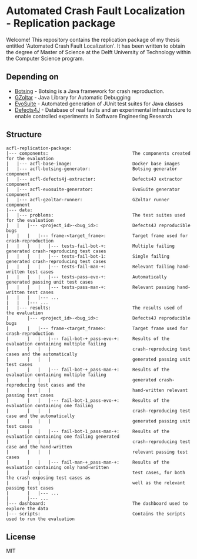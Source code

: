 # Automated Crash Fault Localization - Replication package

Welcome! This repository contains the replication package of my thesis entitled 'Automated Crash Fault Localization'. It has been written to obtain the degree of Master of Science at the Delft University of Technology within the Computer Science program.


## Depending on

- [Botsing](https://github.com/STAMP-Project/botsing) - Botsing is a Java framework for crash reproduction.
- [GZoltar](https://github.com/GZoltar/gzoltar) - Java Library for Automatic Debugging
- [EvoSuite](https://github.com/EvoSuite/evosuite) - Automated generation of JUnit test suites for Java classes
- [Defects4J](https://github.com/rjust/defects4j) - Database of real faults and an experimental infrastructure to enable controlled experiments in Software Engineering Research 


## Structure

```text
acfl-replication-package:
|--- components:                                The components created for the evaluation
|   |--- acfl-base-image:                       Docker base images
|   |--- acfl-botsing-generator:                Botsing generator component
|   |--- acfl-defects4j-extractor:              Defects4J extractor component
|   |--- acfl-evosuite-generator:               EvoSuite generator component
|   |--- acfl-gzoltar-runner:                   GZoltar runner component
|--- data:
|   |--- problems:                              The test suites used for the evaluation     
|   |   |--- <project_id>-<bug_id>:             Defects4J reproducible bugs
|   |   |   |--- frame-<target_frame>:          Target frame used for crash-reproduction
|   |   |   |   |--- tests-fail-bot-+:          Multiple failing generated crash-reproducing test cases
|   |   |   |   |--- tests-fail-bot-1:          Single failing generated crash-reproducing test cases
|   |   |   |   |--- tests-fail-man-+:          Relevant failing hand-written test cases
|   |   |   |   |--- tests-pass-evo-+:          Automatically generated passing unit test cases
|   |   |   |   |--- tests-pass-man-+:          Relevant passing hand-written test cases
|   |   |   |--- ...
|   |   |--- ...
|   |--- results:                               The results used of the evaluation
|       |--- <project_id>-<bug_id>:             Defects4J reproducible bugs
|       |   |--- frame-<target_frame>:          Target frame used for crash-reproduction
|       |   |   |--- fail-bot-+_pass-evo-+:     Results of the evaluation containing multiple failing
|       |   |   |                               crash-reproducing test cases and the automatically
|       |   |   |                               generated passing unit test cases
|       |   |   |--- fail-bot-+_pass-man-+:     Results of the evaluation containing multiple failing
|       |   |   |                               generated crash-reproducing test cases and the
|       |   |   |                               hand-written relevant passing test cases
|       |   |   |--- fail-bot-1_pass-evo-+:     Results of the evaluation containing one failing
|       |   |   |                               crash-reproducing test case and the automatically
|       |   |   |                               generated passing unit test cases
|       |   |   |--- fail-bot-1_pass-man-+:     Results of the evaluation containing one failing generated 
|       |   |   |                               crash-reproducing test case and the hand-written
|       |   |   |                               relevant passing test cases
|       |   |   |--- fail-man-+_pass-man-+:     Results of the evaluation containing only hand-written
|       |   |                                   test cases, for both the crash exposing test cases as
|       |   |                                   well as the relevant passing test cases
|       |   |--- ...
|       |--- ...
|--- dashboard:                                 The dashboard used to explore the data
|--- scripts:                                   Contains the scripts used to run the evaluation
```

## License

MIT